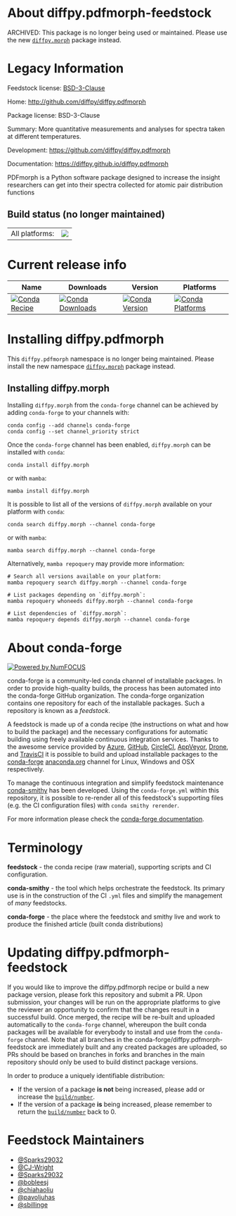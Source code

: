 About diffpy.pdfmorph-feedstock
===============================

ARCHIVED: This package is no longer being used or maintained.
Please use the new [``diffpy.morph``](https://www.diffpy.org/diffpy.morph/) package instead.


Legacy Information
==================

Feedstock license: [BSD-3-Clause](https://github.com/conda-forge/diffpy.pdfmorph-feedstock/blob/main/LICENSE.txt)

Home: http://github.com/diffpy/diffpy.pdfmorph

Package license: BSD-3-Clause

Summary: More quantitative measurements and analyses for spectra taken at different temperatures.

Development: https://github.com/diffpy/diffpy.pdfmorph

Documentation: https://diffpy.github.io/diffpy.pdfmorph

PDFmorph is a Python software package designed to increase the insight
researchers can get into their spectra collected for atomic pair
distribution functions


Build status (no longer maintained)
-----------------------------------


<table><tr><td>All platforms:</td>
    <td>
      <a href="https://dev.azure.com/conda-forge/feedstock-builds/_build/latest?definitionId=7023&branchName=main">
        <img src="https://dev.azure.com/conda-forge/feedstock-builds/_apis/build/status/diffpy.pdfmorph-feedstock?branchName=main">
      </a>
    </td>
  </tr>
</table>

Current release info
====================

| Name | Downloads | Version | Platforms |
| --- | --- | --- | --- |
| [![Conda Recipe](https://img.shields.io/badge/recipe-diffpy.pdfmorph-green.svg)](https://anaconda.org/conda-forge/diffpy.pdfmorph) | [![Conda Downloads](https://img.shields.io/conda/dn/conda-forge/diffpy.pdfmorph.svg)](https://anaconda.org/conda-forge/diffpy.pdfmorph) | [![Conda Version](https://img.shields.io/conda/vn/conda-forge/diffpy.pdfmorph.svg)](https://anaconda.org/conda-forge/diffpy.pdfmorph) | [![Conda Platforms](https://img.shields.io/conda/pn/conda-forge/diffpy.pdfmorph.svg)](https://anaconda.org/conda-forge/diffpy.pdfmorph) |

Installing diffpy.pdfmorph
==========================

This ``diffpy.pdfmorph`` namespace is no longer being maintained.
Please install the new namespace [``diffpy.morph``](https://www.diffpy.org/diffpy.morph/) package instead.


Installing diffpy.morph
-----------------------

Installing `diffpy.morph` from the `conda-forge` channel can be achieved by adding `conda-forge` to your channels with:

```
conda config --add channels conda-forge
conda config --set channel_priority strict
```

Once the `conda-forge` channel has been enabled, `diffpy.morph` can be installed with `conda`:

```
conda install diffpy.morph
```

or with `mamba`:

```
mamba install diffpy.morph
```

It is possible to list all of the versions of `diffpy.morph` available on your platform with `conda`:

```
conda search diffpy.morph --channel conda-forge
```

or with `mamba`:

```
mamba search diffpy.morph --channel conda-forge
```

Alternatively, `mamba repoquery` may provide more information:

```
# Search all versions available on your platform:
mamba repoquery search diffpy.morph --channel conda-forge

# List packages depending on `diffpy.morph`:
mamba repoquery whoneeds diffpy.morph --channel conda-forge

# List dependencies of `diffpy.morph`:
mamba repoquery depends diffpy.morph --channel conda-forge
```


About conda-forge
=================

[![Powered by
NumFOCUS](https://img.shields.io/badge/powered%20by-NumFOCUS-orange.svg?style=flat&colorA=E1523D&colorB=007D8A)](https://numfocus.org)

conda-forge is a community-led conda channel of installable packages.
In order to provide high-quality builds, the process has been automated into the
conda-forge GitHub organization. The conda-forge organization contains one repository
for each of the installable packages. Such a repository is known as a *feedstock*.

A feedstock is made up of a conda recipe (the instructions on what and how to build
the package) and the necessary configurations for automatic building using freely
available continuous integration services. Thanks to the awesome service provided by
[Azure](https://azure.microsoft.com/en-us/services/devops/), [GitHub](https://github.com/),
[CircleCI](https://circleci.com/), [AppVeyor](https://www.appveyor.com/),
[Drone](https://cloud.drone.io/welcome), and [TravisCI](https://travis-ci.com/)
it is possible to build and upload installable packages to the
[conda-forge](https://anaconda.org/conda-forge) [anaconda.org](https://anaconda.org/)
channel for Linux, Windows and OSX respectively.

To manage the continuous integration and simplify feedstock maintenance
[conda-smithy](https://github.com/conda-forge/conda-smithy) has been developed.
Using the ``conda-forge.yml`` within this repository, it is possible to re-render all of
this feedstock's supporting files (e.g. the CI configuration files) with ``conda smithy rerender``.

For more information please check the [conda-forge documentation](https://conda-forge.org/docs/).

Terminology
===========

**feedstock** - the conda recipe (raw material), supporting scripts and CI configuration.

**conda-smithy** - the tool which helps orchestrate the feedstock.
                   Its primary use is in the construction of the CI ``.yml`` files
                   and simplify the management of *many* feedstocks.

**conda-forge** - the place where the feedstock and smithy live and work to
                  produce the finished article (built conda distributions)


Updating diffpy.pdfmorph-feedstock
==================================

If you would like to improve the diffpy.pdfmorph recipe or build a new
package version, please fork this repository and submit a PR. Upon submission,
your changes will be run on the appropriate platforms to give the reviewer an
opportunity to confirm that the changes result in a successful build. Once
merged, the recipe will be re-built and uploaded automatically to the
`conda-forge` channel, whereupon the built conda packages will be available for
everybody to install and use from the `conda-forge` channel.
Note that all branches in the conda-forge/diffpy.pdfmorph-feedstock are
immediately built and any created packages are uploaded, so PRs should be based
on branches in forks and branches in the main repository should only be used to
build distinct package versions.

In order to produce a uniquely identifiable distribution:
 * If the version of a package **is not** being increased, please add or increase
   the [``build/number``](https://docs.conda.io/projects/conda-build/en/latest/resources/define-metadata.html#build-number-and-string).
 * If the version of a package **is** being increased, please remember to return
   the [``build/number``](https://docs.conda.io/projects/conda-build/en/latest/resources/define-metadata.html#build-number-and-string)
   back to 0.

Feedstock Maintainers
=====================

* [@Sparks29032](https://github.com/Sparks29032/)
* [@CJ-Wright](https://github.com/CJ-Wright/)
* [@Sparks29032](https://github.com/Sparks29032/)
* [@bobleesj](https://github.com/bobleesj/)
* [@chiahaoliu](https://github.com/chiahaoliu/)
* [@pavoljuhas](https://github.com/pavoljuhas/)
* [@sbillinge](https://github.com/sbillinge/)
